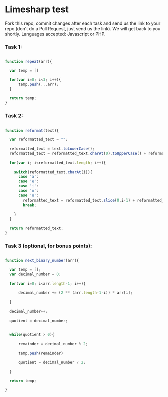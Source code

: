 # Limesharp test

Fork this repo, commit changes after each task and send us the link to your repo (don't do a Pull Request, just send us the link).
We will get back to you shortly. 
Languages accepted: Javascript or PHP. 

### Task 1: 

```javascript

function repeat(arr){

  var temp = []

  for(var i=0; i<3; i++){
      temp.push(...arr);
  }    
  
  return temp;
}
```

### Task 2:

```javascript

function reformat(text){

  var reformatted_text = "";
  
  reformatted_text = text.toLowerCase();
  reformatted_text = reformatted_text.charAt(0).toUpperCase() + reformatted_text.slice(1);
  
  for(var i; i<reformatted_text.length; i++){
  
    switch(reformatted_text.charAt(i)){
      case 'a':
      case 'e':
      case 'i':
      case 'o':
      case 'u':
        reformatted_text = reformatted_text.slice(0,i-1) + reformatted_text.slice(i+1)
        break;
         
    }
  }
  
  return reformatted_text;
}
```



### Task 3 (optional, for bonus points):

```javascript

function next_binary_number(arr){

  var temp = [];
  var decimal_number = 0;
  
  for(var i=0; i<arr.length-1; i++){
      
      decimal_number += (2 ** (arr.length-1-i)) * arr[i];
  
  }
  
  decimal_number++;
      
  quotient = decimal_number;
  
  
  while(quotient > 0){
     
      remainder = decimal_number % 2;
      
      temp.push(remainder) 
      
      quotient = decimal_number / 2;
  
  }

  return temp;

}


```



